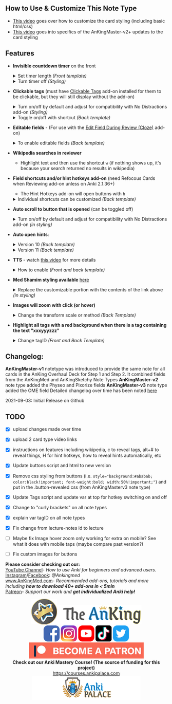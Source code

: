## How to Use & Customize This Note Type
- <a href="https://www.youtube.com/watch?v=HgKDRTTTnh4&t=37s">This video</a> goes over how to customize the card styling (including basic html/css)
- <a href="https://www.youtube.com/watch?v=4Q6Ll5k412U&t=1s">This video</a> goes into specifics of the AnKingMaster-v2+ updates to the card styling

## Features
- <b>Invisible countdown timer</b> on the front
  <details><summary>Set timer length <i>(Front template)</i></summary>
    <p>

    ```
    //############## TIMER CONFIGURATION START ##############
    //Set Timer Length
    var minutes = 0
    var seconds = 9
    //############## TIMER CONFIGURATION END ##############
    ```
    </p>
  </details>
  <details><summary>Turn timer off <i>(Styling)</i></summary>
    <p>

    ```
    /* TIMER ON/OFF */
    .timer { display: block; } /* 'none' or 'block' */
    ```
    </p>
  </details>

- <b>Clickable tags</b> (must have <a href="">Clickable Tags</a> add-on installed for them to be clickable, but they will still display without the add-on)
  <details><summary>Turn on/off by default and adjust for compatibility with No Distractions add-on <i>(Styling)</i></summary>
    <p>

    ```
    /* TAGS ON/OFF DESKTOP & MOBILE*/
       #tags-container { display: none; }  /* ‘none’ or ‘block’ */
    .mobile #tags-container { display: none; } /* ‘none’ or ‘block’ */
    /* MOVE TAGS UP FOR 'NO-DISTRACTIONS' ADD-ON */
    #tags-container{ padding-bottom: 0px; } /* 0 normal, 55 to move up */
    ```
    </p>
  </details>
  <details><summary>Toggle on/off with shortcut <i>(Back template)</i></summary>
    <p>

    Default is `c`
    ```
    // ##############  TAG SHORTCUT  ##############
    // Visit https://keycode.info/ to get the number/letter for the key you want to assign. 
    var ToggleTags = "67"; // c
    ```
    </p>
  </details>

- <b>Editable fields</b> - (For use with the <a href="">Edit Field During Review (Cloze)</a> add-on)
  <details><summary>To enable editable fields <i>(Back template)</i></summary>
    <p>

    1. Make sure that the correct add-on is installed (NOT `Edit Field During Review`)
    2. The config of `Edit Field During Review (Cloze)` allows for click to edit or ctrl+click to edit
    3. In order to make a field editable, change `{{Personal Notes}}` to `{{edit:Personal Notes}}`. 
    <u>For cloze fields:</u>
    Change `<div class="editcloze">{{cloze:Text}}</div>` to `<div class="editcloze">{{edit:cloze:Text}}</div>`
    Do NOT change `<div class="clozefield">{{cloze:Text}}</div>` (This is set for mobile to avoid errors)

    </p>
  </details>
- <b>Wikipedia searches in reviewer</b>
  - Highlight text and then use the shortcut `w` (if nothing shows up, it's because your search returned no results in wikipedia)
- <b>Field shortcuts and/or hint hotkeys add-on</b> (need Refocous Cards when Reviewing add-on unless on Anki 2.1.36+)
  - The Hint Hotkeys add-on will open buttons with `h`
  <details><summary>Individual shortcuts can be customized <i>(Back template)</i></summary>
    <p>

    ```
    // ##############  BUTTON REVEAL SHORTCUTS  ##############
    // Visit https://keycode.info/ to get the number/letter for the key you want to assign. 
    // The shortcuts are  Alt  +  the number/letter below
    // All shortcuts will also open with "H" if using the Hint Hotkeys add-on 

    var lecturenotes = '49'; // alt + 1
    var missedQ = '50'; // alt + 2
    var pathoma = '51'; // alt + 3
    var bnb = '52'; // alt + 4
    var firstaid = '53'; // alt + 5
    var sketchy = '54'; // alt + 6
    var pixorize = '55'; // alt + 7
    var physeo = '56'; // alt + 8
	  var ome= '112'; // alt + f1
    var additional = '57'; // alt + 9
    var OpenCloseAll = '222'; // '
    ```
    </p>
  </details>
- <b>Auto scroll to button that is opened</b> (can be toggled off)
  <details><summary>Turn on/off by default and adjust for compatibility with No Distractions add-on <i>(in styling)</i></summary>
    <p>

    Change `true` to `false` to turn off the auto scroll
    ```
    var ScrollToButton = true;
    ```
    </p>
  </details>
- <b>Auto open hints</b>:
    <details><summary>Version 10 <i>(Back template)</i></summary>
    <p>

    <img src="/screenshots/Auto-open-hint.jpg" style="width:600px">
    </p>
  </details>
  <details><summary>Version 11 <i>(Back template)</i></summary>
    <p>

    ```
    // change values from false to true to have the fields revealed from the start
    var ShowLectureNotes = false;
    var ShowMissedQuestions = false;
    var ShowPathoma = false;
    var ShowBoards = false;
    var ShowFirstAid = false;
    var ShowSketchy = false;
    var ShowPixorize = false;
    var ShowPhyseo = false;
    var ShowFirstAid = false;
    var ShowOME = false;
    var ShowAdditional = false;
    ```
    </p>
  </details>
- <b>TTS</b> - watch <a href="https://www.youtube.com/watch?v=5QFDrY7PDUk&t=4s">this video</a> for more details
  <details><summary>How to enable <i>(Front and back template)</i></summary>
    <p>

    ## Front template:
    ```
    <!-- ##############  Text-to-speech  ##############
    replace the arrows/dashes from the statement below with double brackets-->

    <!--tts en_US voices=Apple_Samantha speed=1.4:cloze:Text-->
    ```
    <u>change to look like:</u>
    ```
    <!-- ##############  Text-to-speech  ##############
    replace the arrows/dashes from the statement below with double brackets-->

    {{tts en_US voices=Apple_Samantha speed=1.4:cloze:Text}}
    ```
    ## Back template:
    ```
    <!-- ##############  TEXT-TO-SPEECH ##############
    replace the arrows/dashes from the statement below with double brackets-->

    <!--tts en_US voices=Apple_Samantha speed=1.4:cloze-only:Text-->
    ```
    <u>change to look like:</u>
    ```
    <!-- ##############  TEXT-TO-SPEECH ##############
    replace the arrows/dashes from the statement below with double brackets-->

    {{tts en_US voices=Apple_Samantha speed=1.4:cloze-only:Text}}
    ```
    </p>
  </details>
- <b>Med Shamim styling available</b> <a href="/Note Types/Cloze-AnKingMaster-v3/Shamim Customize styling.css">here</a>
  <details><summary>Replace the customizable portion with the contents of the link above <i>(in styling)</i></summary>
    <p>

    <u>The customizable portion begins and ends as shown below:</u>
    ```
    /*~~~~~~~~USER CUSTOMIZATION START~~~~~~~~~*/
    ...
    contents
    ...
    /* ~~~~~~~~END CUSTOMIZATION~~~~~~~~ */
    ```
    </p>
  </details>
- <b>Images will zoom with click (or hover)</b>
  <details><summary>Change the transform scale or method <i>(Back Template)</i></summary>
    <p>

    `active` will cause images to zoom on click. `hover` will cause images to zoom on hover 
    ```
    /*Image hover zoom*/
    #extra img:active, #lecture img:active, #missed img:active, #pathoma img:active, #bnb img:active { transform:scale(1.2); }
    #firstaid img:active, #sketchy img:active, #pixorize img:active, #physeo img:active, #additional img:active { transform:scale(1.5); }
    ```
    </p>
  </details>
- <b>Highlight all tags with a red background when there is a tag containing the text "xxxyyyzzz"</b>
  <details><summary>Change tagID <i>(Front and Back Template)</i></summary>
    <p>

    ```
    //ENTER THE TAG TERM WHICH, WHEN PRESENT, WILL TRIGGER A RED BACKGROUND
    var tagID = "XXXYYYZZZ"
    ```
    </p>
  </details>

## Changelog:
<b>AnKingMaster-v1</b> notetype was introduced to provide the same note for all cards in the AnKing Overhaul Deck for Step 1 and Step 2. It combined fields from the AnKingMed and AnKingSketchy Note Types
<b>AnKingMaster-v2</b> note type added the Physeo and Pixorize fields
<b>AnKingMaster-v3</b> note type added the OME field
Detailed changelog over time has been noted <a href="https://www.ankipalace.com/deck-updates-log">here</a>

2021-09-03: Initial Release on Github

## TODO
- [x] upload changes made over time
- [X] upload 2 card type video links
- [X] instructions on features including wikipedia, c to reveal tags, alt+# to reveal things, H for hint hotkeys, how to reveal hints automatically, etc
- [X] Update buttons script and html to new version
- [X] Remove css styling from buttons (i.e. `style="background:#ababab; color:black!important; font-weight:bold; width:50%!important;"`) and put in the .button-revealed css (from AnKingMasterv3 note type)
- [X] Update Tags script and update var at top for hotkey switching on and off
- [X] Change to "curly brackets" on all note types
- [X] explain var tagID on all note types
- [X] Fix change from lecture-notes id to lecture
- [ ] Maybe fix Image hover zoom only working for extra on mobile?  See what it does with mobile taps (maybe compare past version?)
- [ ] Fix custom images for buttons


<b>Please consider checking out our:</b>
<br>
<a href="https://www.youtube.com/theanking/playlists" rel="nofollow">YouTube Channel</a>- <i>How to use Anki for beginners and advanced users.</i> 
<br>
<a href="https://www.instagram.com/ankingmed" rel="nofollow">Instagram</a>/<a href="https://www.facebook.com/ankingmed" rel="nofollow">Facebook</a>: <i>@Ankingmed</i>
<br>
<a href="https://www.ankingmed.com" rel="nofollow">www.AnKingMed.com</a>- <i>Recommended add-ons, tutorials and more including <b>how to download 40+ add-ons in &lt; 5min</b></i>
<br>
<a href="https://www.ankipalace.com/membership" rel="nofollow">Patreon</a>- <i>Support our work and <b>get individualized Anki help!</b></i><br>

<p align="center">
<a href="https://www.ankingmed.com" rel="nofollow"><img src="https://raw.githubusercontent.com/AnKingMed/My-images/master/AnKing/AnKingSmall.png?raw=true"></a><a href="https://www.ankingmed.com" rel="nofollow"><img src="https://raw.githubusercontent.com/AnKingMed/My-images/master/AnKing/TheAnKing.png?raw=true"></a>
  <br>
  <a href="https://www.facebook.com/ankingmed" rel="nofollow"><img src="https://raw.githubusercontent.com/AnKingMed/My-images/master/Social/FB.png?raw=true"></a>     <a href="https://www.instagram.com/ankingmed" rel="nofollow"><img src="https://raw.githubusercontent.com/AnKingMed/My-images/master/Social/Instagram.png?raw=true"></a>     <a href="https://www.youtube.com/theanking" rel="nofollow"><img src="https://raw.githubusercontent.com/AnKingMed/My-images/master/Social/YT.png?raw=true"></a>     <a href="https://www.tiktok.com/@ankingmed" rel="nofollow"><img src="https://raw.githubusercontent.com/AnKingMed/My-images/master/Social/TikTok.png?raw=true"></a>     <a href="https://www.twitter.com/ankingmed" rel="nofollow"><img src="https://raw.githubusercontent.com/AnKingMed/My-images/master/Social/Twitter.png?raw=true"></a>
  <br>
<a href="https://www.ankipalace.com/membership" rel="nofollow"><img src="https://raw.githubusercontent.com/AnKingMed/My-images/master/AnKing/Patreon.jpg?raw=true"></a>
<br>
<b>Check out our Anki Mastery Course! (The source of funding for this project)</b><br>
          <a href="https://courses.ankipalace.com/?utm_source=anking_bg_add-on&amp;utm_medium=anki_add-on_page&amp;utm_campaign=mastery_course" rel="nofollow">https://courses.ankipalace.com</a>
<a href="https://courses.ankipalace.com/?utm_source=anking_bg_add-on&amp;utm_medium=anki_add-on_page&amp;utm_campaign=mastery_course" rel="nofollow">
  <br>
  <img src="https://raw.githubusercontent.com/AnKingMed/My-images/master/AnKing/AnkiPalace.png?raw=true"></a></p>
